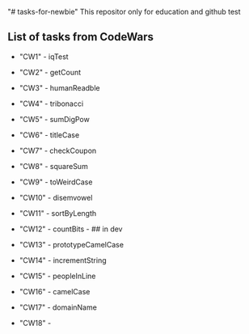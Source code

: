 "# tasks-for-newbie" 
This repositor only for education and github test


## List of tasks from CodeWars 

- "CW1" - iqTest
- "CW2" - getCount
- "CW3" - humanReadble
- "CW4" - tribonacci
- "CW5" - sumDigPow
- "CW6" - titleCase
- "CW7" - checkCoupon
- "CW8" - squareSum
- "CW9" - toWeirdCase 

- "CW10" - disemvowel
- "CW11" - sortByLength 
- "CW12" - countBits - ## in dev
- "CW13" - prototypeCamelCase
- "CW14" - incrementString
- "CW15" - peopleInLine
- "CW16" - camelCase
- "CW17" - domainName
- "CW18" - 